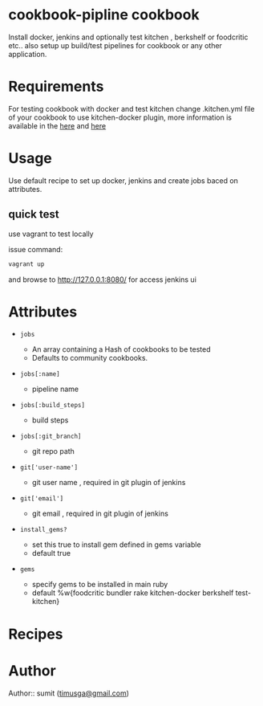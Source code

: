 # cookbook-pipline cookbook

Install docker, jenkins and optionally test kitchen , berkshelf or foodcritic etc.. also setup up build/test
pipelines for cookbook or any other application.

# Requirements

  For testing cookbook with docker and test kitchen change .kitchen.yml file of your cookbook to use kitchen-docker
  plugin, more information is available in the [here](http://www.timusg.com/blog/2013/10/15/testing-cookbook-with-docker-and-test-kitchen/) and [here](http://github.com/timusg/s3cmd/blob/master/.kitchen.yml)

# Usage

Use default recipe to set up docker, jenkins and create jobs baced on attributes.  

## quick test

use vagrant to test locally 

issue command: 

``` sh
vagrant up
```
and browse to http://127.0.0.1:8080/ for access jenkins ui


# Attributes

* `jobs`
   - An array containing a Hash of cookbooks to be tested
   - Defaults to community cookbooks.

* `jobs[:name]`
   - pipeline name

* `jobs[:build_steps]`
   - build steps 
 
* `jobs[:git_branch]`
   - git repo path 


* `git['user-name']`
   - git user name , required in git plugin of jenkins

* `git['email']`
   - git email , required in git plugin of jenkins


* `install_gems?`
   - set this true to install gem defined in gems variable
   - default true


* `gems`
   - specify gems to be installed in main ruby
   - default %w{foodcritic bundler rake kitchen-docker berkshelf test-kitchen}

# Recipes

# Author

Author:: sumit (<timusga@gmail.com>)
